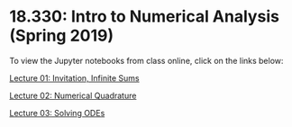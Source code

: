 # 18.330: Intro to Numerical Analysis (Spring 2019)

To view the Jupyter notebooks from class online, click on the links below:

[Lecture 01: Invitation, Infinite Sums](https://nbviewer.jupyter.org/github/mitmath/18330/blob/master/01_Invitation.ipynb)

[Lecture 02: Numerical Quadrature](https://nbviewer.jupyter.org/github/mitmath/18330/blob/master/02_Numerical_Integration.ipynb)

[Lecture 03: Solving ODEs](https://nbviewer.jupyter.org/github/mitmath/18330/blob/master/03_Solving_ODEs.ipynb)
